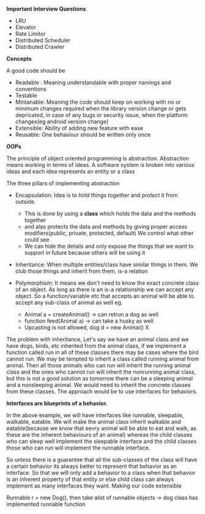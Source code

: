 **Important Interview Questions**
- LRU
- Elevator
- Rate Limitor
- Distributed Scheduler
- Distributed Crawler





**Concepts**

A good code should be
- Readable : Meaning understandable with proper namings and conventions
- Testable
- Mintanable: Meaning the code should keep on working with no or minimum changes required when the library version change or gets depricated, in case of any bugs or security issue, when the platform changes(eg android version change)
- Extensible: Ability of adding new feature with ease
- Reusable: One behaviour should be written only once

**OOPs**

The principle of object oriented programming is abstraction. Abstraction means working in terms of ideas. A software system is broken into various ideas and each idea represents an entity or a class

The three pillars of implementing abstraction

- Encapsulation: Idea is to _hold things together_ and _protect_ it  from outside.  
    - This is done by using a **class** which holds the data and the methods together 
    - and also protects the data and methods by giving proper access modifiers(public, private, protected, default) We control what other could see
    - We can hide the details and only expose the things that we want to support in future because others will be using it

- Inheritance: When multiple entities/class have similar things in them. We club those things and inherit from them.
is-a relation

- Polymorphism: It means we don't need to know the exact concrete class of an object. As long as there is an is-a relationship we can accept any object. So a function/variable etc that accepts an animal will be able to accept any sub-class of animal as well 
eg. 
    - Animal a = createAnimal() -> can retrun a dog as well
    - function feed(Animal a) -> can take a husky as well
    - Upcasting is not allowed, dog d = new Animal() X

The problem with inheritance, Let's say we have an animal class and we have dogs, birds,  etc inherited from the animal class,  if we implement a function called run in all of these classes there may be cases where the bird cannot run.  We may be tempted to inherit a class called running animal from animal. Then all those animals who can run will inherit the running animal class and the ones who cannot run will inherit the nonrunning animal class, but this is not a good solution as tomorrow there can be a sleeping animal and a nonsleeping animal. We would need to inherit the concrete classes from these classes.  The approach would be to use interfaces for behaviors.

**Interfaces are blueprints of a behavior.**

In the above example, we will have interfaces like runnable, sleepable, walkable,  eatable. We will make the animal class inherit walkable and eatable(because we know that eevry animal will be able to eat and walk, as these are the inherent behaviours of an animal) whereas the child classes who can sleep well implement the sleepable interface and the child classes those who can run will implement the runnable interface.

So unless there is a guarantee that all the sub-classes of the class will have a certain behavior its always better to represent that behavior as an interface. So that we will only add a behavior to a class when that behavior is an inherent property of that entity or else child class can always implement as many interfaces they want. Making our code extensible

Runnable r = new Dog(), then take alist of runnable objects -> dog class has implemented runnable function

